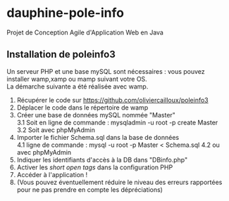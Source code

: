 # dauphine-pole-info
Projet de Conception Agile d'Application Web en Java  
  
## Installation de poleinfo3
Un serveur PHP et une base mySQL sont nécessaires : vous pouvez installer wamp,xamp ou mamp suivant votre OS.  
La démarche suivante a été réalisée avec wamp.  
  
1. Récupérer le code sur https://github.com/oliviercailloux/poleinfo3  
2. Déplacer le code dans le répertoire <www> de wamp  
3. Créer une base de données mySQL nommée "Master"  
  3.1 Soit en ligne de commande : mysqladmin -u root -p create Master  
  3.2 Soit avec phpMyAdmin  
4. Importer le fichier Schema.sql dans la base de données  
  4.1 ligne de commande : mysql -u root -p Master < Schema.sql
  4.2 ou avec phpMyAdmin
5. Indiquer les identifiants d'accès à la DB dans "DBinfo.php"
6. Activer les *short open tags* dans la configuration PHP
7. Accéder à l'application ! 
8. (Vous pouvez éventuellement réduire le niveau des erreurs rapportées pour ne pas prendre en compte les dépréciations)

